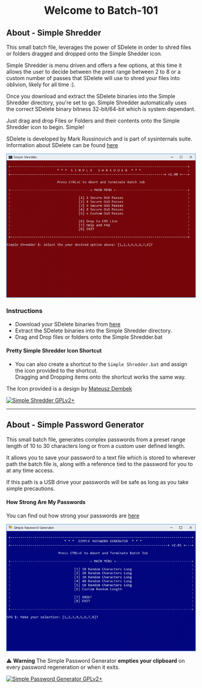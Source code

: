 <h1 align="center"><strong>Welcome to Batch-101</strong></h1>

## About - Simple Shredder

This small batch file, leverages the power of SDelete in order to shred files or folders dragged and dropped onto the Simple Shedder icon.

Simple Shredder is menu driven and offers a few options, at this time it allows the user to decide between the prest range between 2 to 8 or a custom number of passes that SDelete will use to shred your files into oblivion, likely for all time :).

Once you download and extract the SDelete binaries into the Simple Shredder directory, you're set to go. Simple Shredder automatically uses the correct SDelete binary bitness 32-bit/64-bit which is system dependant.

Just drag and drop Files or Folders and their contents onto the Simple Shredder icon to begin. Simple!

SDelete is developed by Mark Russinovich and is part of sysinternals suite.  
Information about SDelete can be found [here](https://docs.microsoft.com/en-us/sysinternals/downloads/sdelete)

![Simple Shredder](./screenshots/Simple-Shredder.PNG "Main Menu")

### Instructions

* Download your SDelete binaries from [here](https://live.sysinternals.com/Files/SDelete.zip "SDelete 32-bit/64-bit")
* Extract the SDelete binaries into the Simple Shredder directory.
* Drag and Drop files or folders onto the Simple Shredder.bat

#### Pretty Simple Shredder Icon Shortcut

* You can also create a shortcut to the `Simple Shredder.bat` and assign the icon provided to the shortcut.  
  Dragging and Dropping items onto the shortcut works the same way.

The Icon provided is a design by [Mateusz Dembek](https://dribbble.com/shots/582476-Mail-icons-pack)

[![Simple Shredder GPLv2+](https://img.shields.io/badge/%20%20%20Simple_Shredder%20%20%20-%20GPLv2+%20-blue.svg)](LICENCE)  

---

## About - Simple Password Generator

This small batch file, generates complex passwords from a preset range length of 10 to 30 characters long or from a custom user defined length.

It allows you to save your password to a text file which is stored to wherever path the batch file is, along with a reference tied to the password for you to at any time access.

If this path is a USB drive your passwords will be safe as long as you take simple precautions.

#### How Strong Are My Passwords

You can find out how strong your passwords are [here](https://www.grc.com/haystack.htm)

![Simple Password Generator](./screenshots/Simple-Password-Generator.PNG "Main Menu")

:warning: **Warning** The Simple Password Generator **empties your clipboard** on every password regeneration or when it exits.

[![Simple Password Generator GPLv2+](https://img.shields.io/badge/%20%20%20%20%20%20Simple_Password_Generator%20%20%20%20%20%20-%20GPLv2+%20-blue.svg)](LICENCE)
